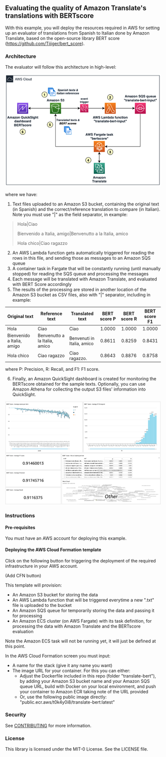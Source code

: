 ## Evaluating the quality of Amazon Translate's translations with BERTscore

With this example, you will deploy the resources required in AWS for setting up an evaluator of translations from Spanish to Italian done by Amazon Translate, based on the open-source library BERT score (https://github.com/Tiiiger/bert_score).

### Architecture
The evaluator will follow this architecture in high-level:

![Architecture](./images/arch.png)

where we have:
1. Text files uploaded to an Amazon S3 bucket, containing the original text (in Spanish) and the correct/reference translation to compare (in Italian). Note you must use "|" as the field separator, in example:
> Hola|Ciao
> 
> Bienvenido a Italia, amigo|Benvenutto a la Italia, amico
> 
> Hola chico|Ciao ragazzo

2. An AWS Lambda function gets automatically triggered for reading the rows in this file, and sending those as messages to an Amazon SQS queue
3. A container task in Fargate that will be constantly running (until manually stopped) for reading the SQS queue and processing the messages
4. Each message will be translated with Amazon Translate, and evaluated with BERT Score accordingly
5. The results of the processing are stored in another location of the Amazon S3 bucket as CSV files, also with "|" separator, including in example:

| Original text | Reference text | Translated text | BERT score P | BERT score R | BERT score F1 |
| ------------- | -------------- | --------------- |:------------:|:------------:|:-------------:|
|Hola|Ciao|Ciao|1.0000|1.0000|1.0000|
|Bienvenido a Italia, amigo|Benvenutto a la Italia, amico|Benvenuti in Italia, amico|0.8611|0.8259|0.8431|
|Hola chico|Ciao ragazzo|Ciao ragazzo.|0.8643|0.8876|0.8758|

where P: Precision, R: Recall, and F1: F1 score.

6. Finally, an Amazon QuickSight dashboard is created for monitoring the BERTscore obtained for the sample texts. Optionally, you can use Amazon Athena for collecting the output S3 files' information into QuickSight.

![Dashboard](./images/dashboard-w.png)


### Instructions

#### Pre-requisites
You must have an AWS account for deploying this example.

#### Deploying the AWS Cloud Formation template
Click on the following button for triggering the deployment of the required infrastructure in your AWS account.

(Add CFN button)

This template will provision:
- An Amazon S3 bucket for storing the data
- An AWS Lambda function that will be triggered everytime a new ".txt" file is uploaded to the bucket
- An Amazon SQS queue for temporarily storing the data and passing it for processing
- An Amazon ECS cluster (on AWS Fargate) with its task definition, for processing the data with Amazon Translate and the BERTscore evaluation

Note the Amazon ECS task will not be running yet, it will just be defined at this point.

In the AWS Cloud Formation screen you must input:
- A name for the stack (give it any name you want)
- The image URL for your container. For this you can either:
	- Adjust the Dockerfile included in this repo (folder "translate-bert"), by adding your Amazon S3 bucket name and your Amazon SQS queue URL, build with Docker on your local environment, and push your container to Amazon ECR taking note of the URL provided
	- Or, use the following public image directly: "public.ecr.aws/t0k4y0i8/translate-bert:latest"


### Security

See [CONTRIBUTING](CONTRIBUTING.md#security-issue-notifications) for more information.

### License

This library is licensed under the MIT-0 License. See the LICENSE file.

